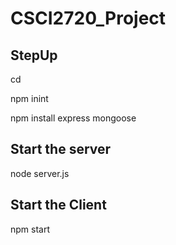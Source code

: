 # CSCI2720_Project
## StepUp
cd 

npm inint

npm install express mongoose

## Start the server

node server.js 

## Start the Client
npm start 
